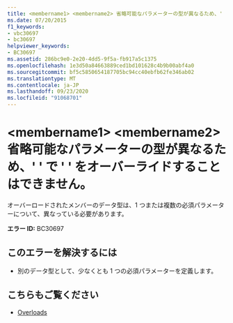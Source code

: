 ```yaml
---
title: <membername1> <membername2> 省略可能なパラメーターの型が異なるため、' ' で ' ' をオーバーライドすることはできません。
ms.date: 07/20/2015
f1_keywords:
- vbc30697
- bc30697
helpviewer_keywords:
- BC30697
ms.assetid: 286bc9e0-2e20-4dd5-9f5a-fb917a5c1375
ms.openlocfilehash: 1e3d50a84663889ced1bd101628c4b9b00abf4a0
ms.sourcegitcommit: bf5c5850654187705bc94cc40ebfb62fe346ab02
ms.translationtype: MT
ms.contentlocale: ja-JP
ms.lasthandoff: 09/23/2020
ms.locfileid: "91068701"
---
```

# <a name="membername1-cannot-override-membername2-because-they-differ-by-the-types-of-optional-parameters"></a>\<membername1> \<membername2> 省略可能なパラメーターの型が異なるため、' ' で ' ' をオーバーライドすることはできません。

オーバーロードされたメンバーのデータ型は、1 つまたは複数の必須パラメーターについて、異なっている必要があります。  
  
 **エラー ID:** BC30697  
  
## <a name="to-correct-this-error"></a>このエラーを解決するには  
  
- 別のデータ型として、少なくとも 1 つの必須パラメーターを定義します。  
  
## <a name="see-also"></a>こちらもご覧ください

- [Overloads](../language-reference/modifiers/overloads.md)
